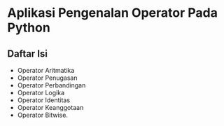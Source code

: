 # Aplikasi Pengenalan Operator Pada Python

## Daftar Isi

- Operator Aritmatika
- Operator Penugasan
- Operator Perbandingan
- Operator Logika
- Operator Identitas
- Operator Keanggotaan
- Operator Bitwise.
